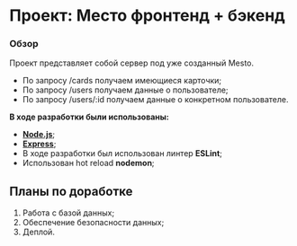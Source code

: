 # Проект: Место фронтенд + бэкенд

### Обзор
Проект представляет собой сервер под уже созданный Mesto.
* По запросу /cards получаем имеющиеся карточки;
* По запросу /users получаем данные о пользователе;
* По запросу /users/:id получаем данные о конкретном пользователе.

**В ходе разработки были использованы:**

* [**Node.js**](https://nodejs.org/);
* [**Express**](https://expressjs.com/);
* В ходе разработки был использован линтер  **ESLint**;
* Использован hot reload  **nodemon**;





## Планы по доработке

1. Работа с базой данных;
2. Обеспечение безопасности данных;
3. Деплой.
